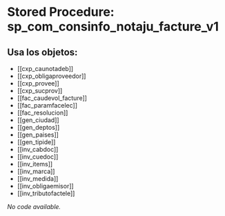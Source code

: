 # Stored Procedure: sp_com_consinfo_notaju_facture_v1

## Usa los objetos:
- [[cxp_caunotadeb]]
- [[cxp_obligaproveedor]]
- [[cxp_provee]]
- [[cxp_sucprov]]
- [[fac_caudevol_facture]]
- [[fac_paramfacelec]]
- [[fac_resolucion]]
- [[gen_ciudad]]
- [[gen_deptos]]
- [[gen_paises]]
- [[gen_tipide]]
- [[inv_cabdoc]]
- [[inv_cuedoc]]
- [[inv_items]]
- [[inv_marca]]
- [[inv_medida]]
- [[inv_obligaemisor]]
- [[inv_tributofactele]]

*No code available.*
